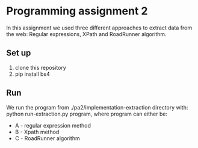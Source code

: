 # Programming assignment 2

In this assignment we used three different approaches to extract data from the web: Regular expressions, XPath and RoadRunner algorithm.

## Set up

1. clone this repository
2. pip install bs4

## Run
We run the program from ./pa2/implementation-extraction directory with: python run-extraction.py program, where program can either be:
- A - regular expression method
- B - Xpath method
- C - RoadRunner algorithm

